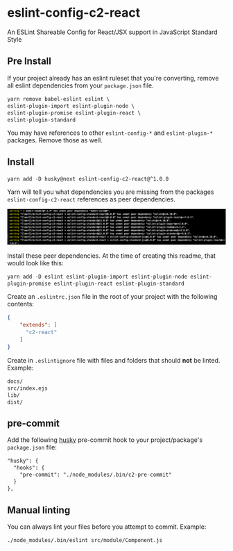 # eslint-config-c2-react

An ESLint Shareable Config for React/JSX support in JavaScript Standard Style

## Pre Install

If your project already has an eslint ruleset that you're converting, remove all eslint dependencies from your `package.json` file.

```
yarn remove babel-eslint eslint \
eslint-plugin-import eslint-plugin-node \
eslint-plugin-promise eslint-plugin-react \
eslint-plugin-standard
```

You may have references to other `eslint-config-*` and `eslint-plugin-*` packages. Remove those as well.

## Install
```
yarn add -D husky@next eslint-config-c2-react@^1.0.0
```

Yarn will tell you what dependencies you are missing from the packages `eslint-config-c2-react` references as peer dependencies.

![dependencies](docs/deps.png)

Install these peer dependencies. At the time of creating this readme, that would look like this:

```
yarn add -D eslint eslint-plugin-import eslint-plugin-node eslint-plugin-promise eslint-plugin-react eslint-plugin-standard
```

Create an `.eslintrc.json` file in the root of your project with the following contents:

```json
{
    "extends": [
      "c2-react"
    ]
}
```

Create in `.eslintignore` file with files and folders that should **not** be linted. Example:
```
docs/
src/index.ejs
lib/
dist/
```

## pre-commit

Add the following [husky](https://github.com/typicode/husky) pre-commit hook to your project/package's `package.json` file:

```
"husky": {
  "hooks": {
    "pre-commit": "./node_modules/.bin/c2-pre-commit"
  }
},
```

## Manual linting
You can always lint your files before you attempt to commit. Example:

```
./node_modules/.bin/eslint src/module/Component.js
```
